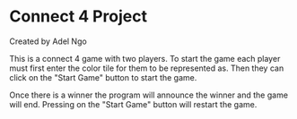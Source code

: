# Connect 4 Project

Created by Adel Ngo

This is a connect 4 game with two players. To start the game each player must first enter the color tile for them to be represented as. Then they can click on the "Start Game" button to start the game. 

Once there is a winner the program will announce the winner and the game will end. Pressing on the "Start Game" button will restart the game. 
